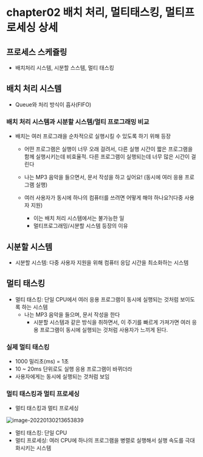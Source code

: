 # chapter02 배치 처리, 멀티태스킹, 멀티프로세싱 상세

## 프로세스 스케쥴링

- 배치처리 시스템, 시분할 스스템, 멀티 태스킹



## 배치 처리 시스템

- Queue와 처리 방식이 흡사(FIFO)

### 배치 처리 시스템과 시분할 시스템/멀티 프로그래밍 비교

- 배치는 여러 프로그래을 순차적으로 실행시킬 수 있도록 하기 위해 등장

  - 어떤 프로그램은 실행이 너무 오래 걸려서, 다른 실행 시간이 짧은 프로그램을 함께 실행시키는데 비효율적. 다른 프로그램이 실행되는데 너무 많은 시간이 걸린다

  - 나는 MP3 음악을 들으면서, 문서 작성을 하고 싶어요! (동시에 여러 응용 프로그램 실행)

  - 여러 사용자가 동시에 하나의 컴퓨터를 쓰려면 어떻게 해야 하나요?(다중 사용자 지원)

    - 이는 배치 처리 시스템에서는 불가능한 일
    - 멀티프로그래밍/시분할 시스템 등장의 이유

    

## 시분할 시스템

- 시분할 시스템: 다중 사용자 지원을 위해 컴퓨터 응답 시간을 최소화하는 시스템 



## 멀티 태스킹

- 멀티 태스킹: 단일 CPU에서 여러 응용 프로그램이 동시에 실행되는 것처럼 보이도록 하는 시스템
  - 나는 MP3 음악을 들으며, 문서 작성을 한다
    - 시분할 시스템과 같은 방식을 취하면서, 이 주기를 빠르게 가져가면 여러 응용 프로그램이 동시에 실행되는 것처럼 사용자가 느끼게 된다.

### 실제 멀티 태스킹

- 1000 밀리초(ms) = 1초
- 10 ~ 20ms 단위로도 실행 응용 프로그램이 바뀌더라
- 사용자에게는 동시에 실행되는 것처럼 보임



### 멀티 태스킹과 멀티 프로세싱

- 멀티 태스킹과 멀티 프로세싱 

![image-20220130213653839](../../../AppData/Roaming/Typora/typora-user-images/image-20220130213653839.png)

- 멀티 태스킹: 단일 CPU
- 멀티 프로세싱: 여러 CPU에 하나의 프로그램을 병렬로 실행해서 실행 속도를 극대화시키는 시스템

